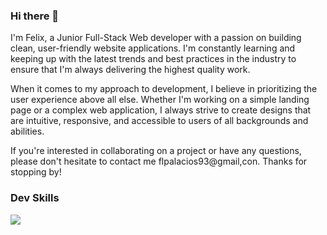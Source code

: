 ### Hi there 👋
   I'm Felix, a Junior Full-Stack Web developer with a passion on building clean, user-friendly website applications.
   I'm constantly learning and keeping up with the latest trends and best practices in the industry to ensure 
   that I'm always delivering the highest quality work.
   
   When it comes to my approach to development, I believe in prioritizing the user experience above all else. 
   Whether I'm working on a simple landing page or a complex web application, I always strive to create designs that are intuitive, 
   responsive, and accessible to users of all backgrounds and abilities.
   
   If you're interested in collaborating on a project or have any questions, please don't hesitate to contact me flpalacios93@gmail,con. 
   Thanks for stopping by!
   
### Dev Skills

<p>
  <a href="https://skillicons.dev">
    <img src="https://skillicons.dev/icons?i=nodejs,express,ruby,rails,java,spring,regex,mysql,postgresql,mongodb,firebase,aws,docker,git,github,javascript,typescript,react,next,html,css" />
  </a>
</p>


